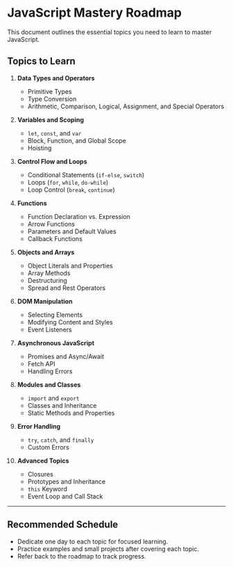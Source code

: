 # JavaScript Mastery Roadmap

This document outlines the essential topics you need to learn to master JavaScript.

## Topics to Learn

1. **Data Types and Operators**
   - Primitive Types
   - Type Conversion
   - Arithmetic, Comparison, Logical, Assignment, and Special Operators

2. **Variables and Scoping**
   - `let`, `const`, and `var`
   - Block, Function, and Global Scope
   - Hoisting

3. **Control Flow and Loops**
   - Conditional Statements (`if-else`, `switch`)
   - Loops (`for`, `while`, `do-while`)
   - Loop Control (`break`, `continue`)

4. **Functions**
   - Function Declaration vs. Expression
   - Arrow Functions
   - Parameters and Default Values
   - Callback Functions

5. **Objects and Arrays**
   - Object Literals and Properties
   - Array Methods
   - Destructuring
   - Spread and Rest Operators

6. **DOM Manipulation**
   - Selecting Elements
   - Modifying Content and Styles
   - Event Listeners

7. **Asynchronous JavaScript**
   - Promises and Async/Await
   - Fetch API
   - Handling Errors

8. **Modules and Classes**
   - `import` and `export`
   - Classes and Inheritance
   - Static Methods and Properties

9. **Error Handling**
   - `try`, `catch`, and `finally`
   - Custom Errors

10. **Advanced Topics**
    - Closures
    - Prototypes and Inheritance
    - `this` Keyword
    - Event Loop and Call Stack

---

## Recommended Schedule

- Dedicate one day to each topic for focused learning.
- Practice examples and small projects after covering each topic.
- Refer back to the roadmap to track progress.


